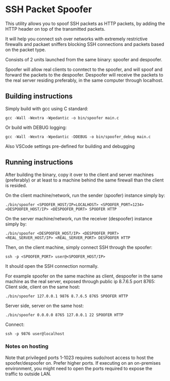 # SSH Packet Spoofer

This utility allows you to spoof SSH packets as HTTP packets, by adding the HTTP header on top of the transmitted packets.

It will help you connect ssh over networks with extremely restrictive firewalls and packaet sniffers blocking SSH connections and packets based on the packet type.

Consists of 2 units launched from the same binary: spoofer and despoofer.

Spoofer will allow real clients to conntect to the spoofer, and will spoof and forward the packets to the despoofer.
Despoofer will receive the packets to the real server residing preferably, in the same computer through localhost.

## Building instructions

Simply build with gcc using C standard:
```
gcc -Wall -Wextra -Wpedantic -o bin/spoofer main.c
```

Or build with DEBUG logging:
```
gcc -Wall -Wextra -Wpedantic -DDEBUG -o bin/spoofer_debug main.c
```

Also VSCode settings pre-defined for building and debugging

## Running instructions

After building the binary, copy it over to the client and server machines (preferably)
or at least to a machine behind the same firewall than the client is resided.

On the client machine/network, run the sender (spoofer) instance simply by:
```
./bin/spoofer <SPOOFER_HOST/IP=LOCALHOST> <SPOOFER_PORT=1234> <DESPOOFER_HOST/IP> <DESPOOFER_PORT> SPOOFER HTTP
```
On the server machine/network, run the receiver (despoofer) instance simply by:
```
./bin/spoofer <DESPOOFER_HOST/IP> <DESPOOFER_PORT> <REAL_SERVER_HOST/IP> <REAL_SERVER_PORT> DESPOOFER HTTP
```
Then, on the client machine, simply connect SSH through the spoofer:
```
ssh -p <SPOOFER_PORT> user@<SPOOFER_HOST/IP>
```
It should open the SSH connection normally.

For example spoofer on the same machine as client, despoofer in the same machine as the real server, exposed through public ip 8.7.6.5 port 8765:
Client side, client on the same host:
```
./bin/spoofer 127.0.0.1 9876 8.7.6.5 8765 SPOOFER HTTP
```
Server side, server on the same host:
```
./bin/spoofer 0.0.0.0 8765 127.0.0.1 22 SPOOFER HTTP
```
Connect:
```
ssh -p 9876 user@localhost
```

### Notes on hosting
Note that privileged ports 1-1023 requires sudo/root access to host the spoofer/despoofer on. Prefer higher ports.
If executing on an on-premises environment, you might need to open the ports required to expose the traffic to outside LAN.
